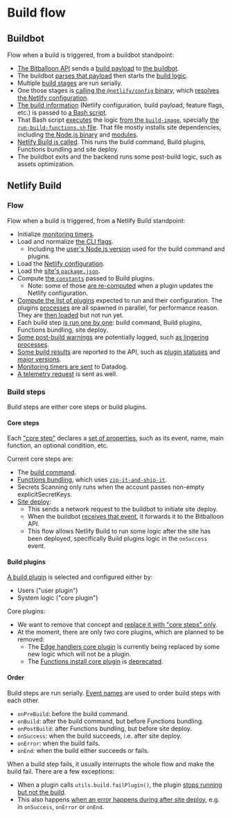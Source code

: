 # Build flow

## Buildbot

Flow when a build is triggered, from a buildbot standpoint:

- [The Bitballoon API](https://github.com/netlify/bitballoon) sends a
  [build payload](https://github.com/netlify/buildbot/blob/b6c6fc159f077f5dbda69ceb17363960232243fe/messages/cmd_data.go#L12)
  to [the buildbot](https://github.com/netlify/buildbot).
- The buildbot
  [parses that payload](https://github.com/netlify/buildbot/blob/b6c6fc159f077f5dbda69ceb17363960232243fe/cmd/build_cmd.go#L72)
  then starts the
  [build logic](https://github.com/netlify/buildbot/blob/b6c6fc159f077f5dbda69ceb17363960232243fe/bot/buildbot.go#L64).
- Multiple
  [build stages](https://github.com/netlify/buildbot/blob/b6c6fc159f077f5dbda69ceb17363960232243fe/bot/buildbot.go#L227)
  are run serially.
- One those stages is
  [calling the `@netlify/config` binary](https://github.com/netlify/buildbot/blob/b6c6fc159f077f5dbda69ceb17363960232243fe/bot/configuration.go#L119),
  which [resolves the Netlify configuration](https://github.com/netlify/build/blob/main/packages/config/README.md).
- [The build information](https://github.com/netlify/buildbot/blob/b6c6fc159f077f5dbda69ceb17363960232243fe/bot/stage_build.go#L95)
  (Netlify configuration, build payload, feature flags, etc.) is passed to
  [a Bash script](https://github.com/netlify/buildbot/blob/master/script/run-build.sh).
- That Bash script
  [executes](https://github.com/netlify/buildbot/blob/b6c6fc159f077f5dbda69ceb17363960232243fe/script/run-build.sh#L54)
  the logic [from the `build-image`](https://github.com/netlify/build-image), specially
  [the `run-build-functions.sh` file](https://github.com/netlify/build-image/blob/focal/run-build-functions.sh). That
  file mostly installs site dependencies, including
  [the Node.js binary](https://github.com/netlify/build-image/blob/195fbe127e5c374d9c4758652cb62e3b8936a395/run-build-functions.sh#L270)
  and
  [modules](https://github.com/netlify/build-image/blob/195fbe127e5c374d9c4758652cb62e3b8936a395/run-build-functions.sh#L173).
- [Netlify Build is called](https://github.com/netlify/buildbot/blob/b6c6fc159f077f5dbda69ceb17363960232243fe/script/run-build.sh#L66).
  This runs the build command, Build plugins, Functions bundling and site deploy.
- The buildbot exits and the backend runs some post-build logic, such as assets optimization.

## Netlify Build

### Flow

Flow when a build is triggered, from a Netlify Build standpoint:

- Initialize
  [monitoring timers](https://github.com/netlify/build/blob/9b261a6182e1ba6853966bd8d0bde9064209af7d/packages/build/src/time/main.js#L7).
- Load and normalize
  [the CLI flags](https://github.com/netlify/build/blob/9b261a6182e1ba6853966bd8d0bde9064209af7d/packages/build/src/core/normalize_flags.js#L9).
  - Including the
    [user's Node.js version](https://github.com/netlify/build/blob/9b261a6182e1ba6853966bd8d0bde9064209af7d/packages/build/src/core/user_node_version.js#L18)
    used for the build command and plugins.
- Load the
  [Netlify configuration](https://github.com/netlify/build/blob/9b261a6182e1ba6853966bd8d0bde9064209af7d/packages/build/src/core/config.js#L107).
- Load the
  [site's `package.json`](https://github.com/netlify/build/blob/9b261a6182e1ba6853966bd8d0bde9064209af7d/packages/build/src/core/config.js#L82).
- Compute
  [the `constants`](https://github.com/netlify/build/blob/9b261a6182e1ba6853966bd8d0bde9064209af7d/packages/build/src/core/constants.js#L10)
  passed to Build plugins.
  - Note: some of those
    [are re-computed](https://github.com/netlify/build/blob/9b261a6182e1ba6853966bd8d0bde9064209af7d/packages/build/src/core/constants.js#L61)
    when a plugin updates the Netlify configuration.
- [Compute the list of plugins](https://github.com/netlify/build/blob/9b261a6182e1ba6853966bd8d0bde9064209af7d/packages/build/src/plugins/options.js#L13)
  expected to run and their configuration. The plugins
  [processes](https://github.com/netlify/build/blob/9b261a6182e1ba6853966bd8d0bde9064209af7d/packages/build/src/plugins/spawn.js#L20)
  are all spawned in parallel, for performance reason. They are
  [then loaded](https://github.com/netlify/build/blob/9b261a6182e1ba6853966bd8d0bde9064209af7d/packages/build/src/plugins/load.js#L9)
  but not run yet.
- Each build step
  [is run one by one](https://github.com/netlify/build/blob/9b261a6182e1ba6853966bd8d0bde9064209af7d/packages/build/src/steps/run_steps.js#L14):
  build command, Build plugins, Functions bundling, site deploy.
- [Some post-build warnings](https://github.com/netlify/build/blob/9b261a6182e1ba6853966bd8d0bde9064209af7d/packages/build/src/core/main.js#L536)
  are potentially logged, such
  [as lingering processes](https://github.com/netlify/build/blob/9b261a6182e1ba6853966bd8d0bde9064209af7d/packages/build/src/core/lingering.js#L21).
- [Some build results](https://github.com/netlify/build/blob/9b261a6182e1ba6853966bd8d0bde9064209af7d/packages/build/src/core/main.js#L375)
  are reported to the API, such as
  [plugin statuses](https://github.com/netlify/build/blob/9b261a6182e1ba6853966bd8d0bde9064209af7d/packages/build/src/status/report.js#L7)
  and
  [major versions](https://github.com/netlify/build/blob/9b261a6182e1ba6853966bd8d0bde9064209af7d/packages/build/src/plugins/pinned_version.js#L41).
- [Monitoring timers are sent](https://github.com/netlify/build/blob/9b261a6182e1ba6853966bd8d0bde9064209af7d/packages/build/src/time/report.js#L13)
  to Datadog.
- [A telemetry request](https://github.com/netlify/build/blob/9b261a6182e1ba6853966bd8d0bde9064209af7d/packages/build/src/telemetry/main.js#L18)
  is sent as well.

### Build steps

Build steps are either core steps or build plugins.

#### Core steps

Each
["core step"](https://github.com/netlify/build/blob/9b261a6182e1ba6853966bd8d0bde9064209af7d/packages/build/src/steps/core_step.js#L7)
declares a
[set of properties](https://github.com/netlify/build/blob/9b261a6182e1ba6853966bd8d0bde9064209af7d/packages/build/src/plugins_core/build_command.js#L68),
such as its event, name, main function, an optional condition, etc.

Current core steps are:

- The
  [build command](https://github.com/netlify/build/blob/9b261a6182e1ba6853966bd8d0bde9064209af7d/packages/build/src/plugins_core/build_command.js#L11).
- [Functions bundling](https://github.com/netlify/build/blob/9b261a6182e1ba6853966bd8d0bde9064209af7d/packages/build/src/plugins_core/functions/index.js#L142),
  which uses [`zip-it-and-ship-it`](https://github.com/netlify/zip-it-and-ship-it).
- Secrets Scanning only runs when the account passes non-empty explicitSecretKeys.
- [Site deploy](https://github.com/netlify/build/blob/9b261a6182e1ba6853966bd8d0bde9064209af7d/packages/build/src/plugins_core/deploy/index.js#L66):
  - This sends a network request to the buildbot to initiate site deploy.
  - When the buildbot
    [receives that event](https://github.com/netlify/buildbot/blob/9da271052159db19d168d450e832390b93ca1300/deployserver/deploy_server.go#L107),
    it forwards it to the Bitballoon API.
  - This flow allows Netlify Build to run some logic after the site has been deployed, specifically Build plugins logic
    in the `onSuccess` event.

#### Build plugins

[A build plugin](https://github.com/netlify/build/blob/9b261a6182e1ba6853966bd8d0bde9064209af7d/packages/build/src/steps/plugin.js#L11)
is selected and configured either by:

- Users ("user plugin")
- System logic ("core plugin")

Core plugins:

- We want to remove that concept and
  [replace it with "core steps" only](https://github.com/netlify/pillar-workflow/issues/113).
- At the moment, there are only two core plugins, which are planned to be removed:
  - The [Edge handlers core plugin](https://github.com/netlify/pillar-workflow/issues/113) is currently being replaced
    by some new logic which will not be a plugin.
  - The
    [Functions install core plugin](https://github.com/netlify/build/blob/9b261a6182e1ba6853966bd8d0bde9064209af7d/packages/build/src/plugins_core/functions_install/index.js#L6)
    is [deprecated](https://github.com/netlify/pillar-workflow/issues/216).

#### Order

Build steps are run serially.
[Event names](https://github.com/netlify/build/blob/9b261a6182e1ba6853966bd8d0bde9064209af7d/packages/config/src/events.js#L1)
are used to order build steps with each other.

- `onPreBuild`: before the build command.
- `onBuild`: after the build command, but before Functions bundling.
- `onPostBuild`: after Functions bundling, but before site deploy.
- `onSuccess`: when the build succeeds, i.e. after site deploy.
- `onError`: when the build fails.
- `onEnd`: when the build either succeeds or fails.

When a build step fails, it usually interrupts the whole flow and make the build fail. There are a few exceptions:

- When a plugin calls `utils.build.failPlugin()`, the plugin
  [stops running but not the build](https://github.com/netlify/build/blob/0d9058cb5538a74b7819fd8962145f781fe09db0/packages/build/src/steps/run_step.js#L193).
- This also happens
  [when an error happens during after site deploy](https://github.com/netlify/build/blob/0d9058cb5538a74b7819fd8962145f781fe09db0/packages/build/src/steps/error.js#L36),
  e.g. in `onSuccess`, `onError` or `onEnd`.
